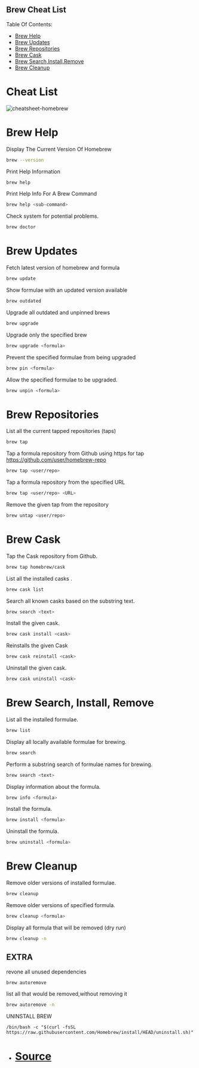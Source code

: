 ## Brew Cheat List

Table Of Contents:
* [Brew Help](#brew-help)
* [Brew Updates](#brew-updates)
* [Brew Repositories](#brew-repositories)
* [Brew Cask](#brew-cask)
* [Brew Search,Install,Remove](#brew-search,install,remove)
* [Brew Cleanup](#brew-cleanup)

# Cheat List
![cheatsheet-homebrew](https://github.com/user-attachments/assets/799044d5-6393-438e-8c2f-eedd10771493)

# Brew Help

Display The Current Version Of Homebrew
```sh
brew --version
```
Print Help Information
```sh
brew help
```
Print Help Info For A Brew Command
```sh
brew help <sub-command>
```
Check system for potential problems.
```sh
brew doctor
```

# Brew Updates

Fetch latest version of homebrew and formula
```sh
brew update
```
Show formulae with an updated version available
```sh
brew outdated
```
Upgrade all outdated and unpinned brews
```sh
brew upgrade
```
Upgrade only the specified brew
```sh
brew upgrade <formula>
```
Prevent the specified formulae from being upgraded
```sh
brew pin <formula>
```
Allow the specified formulae to be upgraded.
```sh
brew unpin <formula>
```

# Brew Repositories

List all the current tapped repositories (taps)
```sh
brew tap
```
Tap a formula repository from Github using https for tap https://github.com/user/homebrew-repo
```sh
brew tap <user/repo>
```
Tap a formula repository from the specified URL
```sh
brew tap <user/repo> <URL>
```
Remove the given tap from the repository
```sh
brew untap <user/repo>
```

# Brew Cask

Tap the Cask repository from Github.
```sh
brew tap homebrew/cask
```
List all the installed casks .
```sh
brew cask list
```
Search all known casks based on the substring text.
```sh
brew search <text>
```
Install the given cask.
```sh
brew cask install <cask>
```
Reinstalls the given Cask
```sh
brew cask reinstall <cask>
```
Uninstall the given cask.
```sh
brew cask uninstall <cask>
```

# Brew Search, Install, Remove

List all the installed formulae.
```sh
brew list
```
Display all locally available formulae for brewing.
```sh
brew search
```
Perform a substring search of formulae names for brewing.
```sh
brew search <text>
```
Display information about the formula.
```sh
brew info <formula>
```
Install the formula.
```sh
brew install <formula>
```
Uninstall the formula.
```sh
brew uninstall <formula>
```

# Brew Cleanup

Remove older versions of installed formulae.
```sh
brew cleanup
```
Remove older versions of specified formula.
```sh
brew cleanup <formula>
```
Display all formula that will be removed (dry run)
```sh
brew cleanup -n
```

## EXTRA

revone all unused dependencies
```sh
brew autoremove
```
list all that would be removed,without removing it
```sh
brew autoremove -n
```

UNINSTALL BREW
```SH
/bin/bash -c "$(curl -fsSL https://raw.githubusercontent.com/Homebrew/install/HEAD/uninstall.sh)"
```



* # [Source](https://www.youdriveai.com/assets/cheatsheets/cheatsheet-homebrew.pdf)
 
